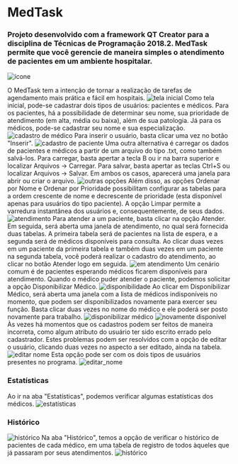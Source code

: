 # MedTask
### Projeto desenvolvido com a framework QT Creator para a disciplina de Técnicas de Programação 2018.2. MedTask permite que você gerencie de maneira simples o atendimento de pacientes em um ambiente hospitalar. 

![ícone](figuras/icon.png)

O MedTask tem a intenção de tornar a realização de tarefas de agendamento mais prática e fácil em hospitais. 
![tela inicial](figuras/01.PNG)
Como tela inicial, pode-se cadastrar dois tipos de usuários: pacientes e médicos. Para os pacientes, há a possibilidade de determinar seu nome, sua prioridade de atendimento (em alta, média ou baixa), além de sua patologia. Já para os médicos, pode-se cadastrar seu nome e sua especialização. 
![cadastro de médico](figuras/02.PNG)
Para inserir o usuário, basta clicar uma vez no botão "Inserir".
![cadastro de paciente](figuras/03.PNG)
Uma outra alternativa é carregar os dados de pacientes e médicos a partir de um arquivo do tipo .txt, como também salvá-los. Para carregar, basta apertar a tecla B ou ir na barra superior e localizar Arquivos -> Carregar. Para salvar, basta apertar as teclas Ctrl+S ou localizar Arquivos -> Salvar. Em ambos os casos, aparecerá uma janela para abrir ou criar o arquivo.
![outras opções](figuras/04.PNG)
Além disso, as opções Ordenar por Nome e Ordenar por Prioridade possibilitam configurar as tabelas para a ordem crescente de nome e decrescente de prioridade (esta disponível apenas para usuários do tipo paciente). 
A opção Limpar permite a varredura instantânea dos usuários e, consequentemente, de seus dados.
![atendimento](figuras/05.PNG)
Para atender a um paciente, basta clicar na opção Atender. Em seguida, será aberta uma janela de atendimento, no qual será fornecida duas tabelas. A primeira tabela será de pacientes na lista de espera, e a segunda será de médicos disponíveis para consulta. Ao clicar duas vezes em um paciente da primeira tabela e também duas vezes em um paciente na segunda tabela, você poderá realizar o cadastro do atendimento, ao clicar no botão Atender logo em seguida. 
![em atendimento](figuras/06.PNG)
Um cenário comum é de pacientes esperando médicos ficarem disponíveis para atendimento. Quando o médico puder atender o paciente, podemos solicitar a opção Disponibilizar Médico.
![disponibilidade](figuras/07.PNG)
Ao clicar em Disponibilizar Médico, será aberta uma janela com a lista de médicos indisponíveis no momento, que podem ser disponibilizados novamente para exercer seu função. Basta clicar duas vezes no nome do médico e ele poderá ser posto novamente para trabalho.
![disponibilizar médico](figuras/08.PNG)
![novamente disponível](figuras/09.PNG)
Às vezes há momentos que os cadastros podem ser feitos de maneira incorreta, como algum atributo do usuário ter sido escrito errado pelo cadastrador. Estes problemas podem ser resolvidos com a opção de editar o usuário, clicando duas vezes no aspecto a ser editado, ainda na tabela.
![editar nome](figuras/13.PNG)
Esta opção pode ser com os dois tipos de usuários presentes no programa. 
![editar_nome](figuras/14.PNG)
### Estatísticas
Ao ir na aba "Estatísticas", podemos verificar algumas estatísticas dos médicos. 
![estatísticas](figuras/10.PNG)
### Histórico
![histórico](figuras/11.PNG)
Na aba "Histórico", temos a opção de verificar o histórico de pacientes de cada médico, em uma tabela de registro de todos àqueles que já passaram por seus atendimentos. 
![histórico](figuras/12.PNG)
